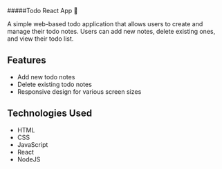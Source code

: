 #####Todo React App 📝

A simple web-based todo application that allows users to create and manage their todo notes. Users can add new notes, delete existing ones, and view their todo list.

## Features

- Add new todo notes
- Delete existing todo notes
- Responsive design for various screen sizes

## Technologies Used

- HTML
- CSS
- JavaScript
- React
- NodeJS

